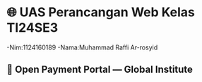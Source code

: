 # 🌐 UAS Perancangan Web Kelas TI24SE3  
-Nim:1124160189
-Nama:Muhammad Raffi Ar-rosyid
## 📄 Open Payment Portal — Global Institute
